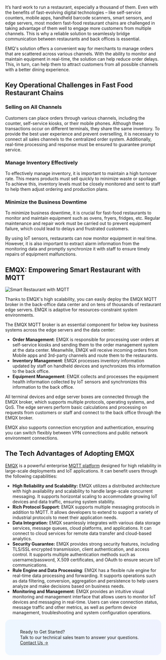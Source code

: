 It’s hard work to run a restaurant, especially a thousand of them. Even with the benefits of fast-evolving digital technologies – like self-service counters, mobile apps, handheld barcode scanners, smart sensors, and edge servers, most modern fast-food restaurant chains are challenged in taking advantage of them well to engage more customers from multiple channels. This is why a reliable solution to seamlessly bridge communication between restaurants and back offices is essential.

EMQ's solution offers a convenient way for merchants to manage orders that are scattered across various channels. With the ability to monitor and maintain equipment in real-time, the solution can help reduce order delays. This, in turn, can help them to attract customers from all possible channels with a better dining experience.

## Key Operational Challenges in Fast Food Restaurant Chains

### Selling on All Channels

Customers can place orders through various channels, including the counter, self-service kiosks, or their mobile phones. Although these transactions occur on different terminals, they share the same inventory. To provide the best user experience and prevent overselling, it is necessary to connect all sales channels to the centralized order system. Additionally, real-time processing and response must be ensured to guarantee prompt service.

### Manage Inventory Effectively

To effectively manage inventory, it is important to maintain a high turnover rate. This means products must sell quickly to minimize waste or spoilage. To achieve this, inventory levels must be closely monitored and sent to staff to help them adjust ordering and production plans.

### Minimize the Business Downtime

To minimize business downtime, it is crucial for fast-food restaurants to monitor and maintain equipment such as ovens, fryers, fridges, etc. Regular maintenance and repair work must be carried out to prevent equipment failure, which could lead to delays and frustrated customers.

By using IoT sensors, restaurants can now monitor equipment in real time. However, it is also important to extract alarm information from the monitoring data and promptly synchronize it with staff to ensure timely repairs of equipment malfunctions.

## EMQX: Empowering Smart Restaurant with MQTT

![Smart Restaurant with MQTT](https://assets.emqx.com/images/88ed4d3b9f4fb19d80568df86532c6c3.png)

Thanks to EMQX's high scalability, you can easily deploy the EMQX MQTT broker in the back-office data center and on tens of thousands of restaurant edge servers. EMQX is adaptive for resources-constraint system environments.

The EMQX MQTT broker is an essential component for below key business systems across the edge servers and the data center:

- **Order Management**: EMQX is responsible for processing user orders at self-service kiosks and sending them to the order management system at the data center. Meanwhile, EMQX will receive incoming orders from Mobile apps and 3rd-party channels and route them to the restaurants.
- **Inventory Management**: EMQX processes inventory information updated by staff on handheld devices and synchronizes this information to the back office.
- **Equipment Management**: EMQX collects and processes the equipment health information collected by IoT sensors and synchronizes this information to the back office.

All terminal devices and edge server boxes are connected through the EMQX broker, which supports multiple protocols, operating systems, and QoS. The edge servers perform basic calculations and processing on requests from customers or staff and connect to the back office through the EMQX broker.

EMQX also supports connection encryption and authentication, ensuring you can switch flexibly between VPN connections and public network environment connections.

## The Tech Advantages of Adopting EMQX

[EMQX](https://www.emqx.com/en/products/emqx) is a powerful enterprise [MQTT platform](https://www.emqx.com/en/blog/mqtt-platform-essential-features-and-use-cases) designed for high reliability in large-scale deployments and IoT applications. It can benefit users through the following capabilities:

- **High Reliability and Scalability:** EMQX utilizes a distributed architecture with high availability and scalability to handle large-scale concurrent messaging. It supports horizontal scaling to accommodate growing IoT devices and data traffic, ensuring system stability.
- **Rich Protocol Support**: EMQX supports multiple messaging protocols in addition to MQTT. It allows developers to extend to support a variety of industrial protocols to meet their application needs.
- **Data Integration:** EMQX seamlessly integrates with various data storage services, message queues, cloud platforms, and applications. It can connect to cloud services for remote data transfer and cloud-based analytics.
- **Security Guarantee:** EMQX provides strong security features, including TLS/SSL encrypted transmission, client authentication, and access control. It supports multiple authentication methods such as username/password, X.509 certificates, and OAuth to ensure secure IoT communications.
- **Rule Engine and Data Processing**: EMQX has a flexible rule engine for real-time data processing and forwarding. It supports operations such as data filtering, conversion, aggregation and persistence to help users analyze and make decisions based on business needs.
- **Monitoring and Management**: EMQX provides an intuitive visual monitoring and management interface that allows users to monitor IoT devices and messaging in real-time. Users can view connection status, message traffic and other metrics, as well as perform device management, troubleshooting and system configuration operations.



<section
  class="promotion-pdf"
  style="border-radius: 16px; background: linear-gradient(102deg, #edf6ff 1.81%, #eff2ff 97.99%); padding: 32px 48px;"
>
  <div>
    <div class="promotion-pdf__title" style="
    line-height: 1.2;
">
      Ready to Get Started?
    </div>
    <div class="promotion-pdf__desc">
      Talk to our technical sales team to answer your questions.
    </div>
    <a href="https://www.emqx.com/en/contact?product=solutions" class="button is-gradient">Contact Us →</a>
  </div>
</section>
